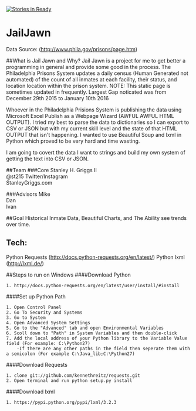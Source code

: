[![Stories in Ready](https://badge.waffle.io/Eypton/JailJawn.png?label=ready&title=Ready)](https://waffle.io/Eypton/JailJawn)
# JailJawn
Data Source: (http://www.phila.gov/prisons/page.htm)

##What is Jail Jawn and Why?
Jail Jawn is a project for me to get better a programming in general and provide some good in the process.
The Philadelphia Prisons System updates a daily census (Human Generated not automated) of the count of all inmates at each facility, their status, and location location within the prison system. NOTE: This static page is sometimes updated in frequently. Largest Gap noticated was from December 29th 2015 to January 10th 2016

Whoever in the Philadelphia Prisions System is publishing the data using Microsoft Excel Publish as a Webpage Wizard (AWFUL AWFUL HTML OUTPUT). I tried my best to parse the data to dictionaries so I can export to CSV or JSON but with my current skill level and the state of that HTML OUTPUT that isn't happening. I wanted to use Beautiful Soup and lxml in Python which proved to be very hard and time wasting.

I am going to covert the data I want to strings and build my own system of getting the text into CSV or JSON.

##Team
###Core
Stanley H. Griggs II<br />
@st215 Twitter/Instagram<br />
StanleyGriggs.com<br />

###Advisors
Mike<br />
Dan<br />
Ivan<br />

##Goal
Historical Inmate Data, Beautiful Charts, and The Ability see trends over time.

## Tech:
Python Requests (http://docs.python-requests.org/en/latest/)
Python lxml (http://lxml.de/)


##Steps to run on Windows
####Download Python

	1. http://docs.python-requests.org/en/latest/user/install/#install

####Set up Python Path

	1. Open Control Panel
	2. Go To Security and Systems
	3. Go to System
	4. Open Advanced System Settings
	5. Go to the "Advanced" tab and open Environmental Variables
	6. Scoll down to "Path" in System Variables and then double-click
	7. Add the local address of your Python library to the Variable Value field (For example: C:\Python27)
		-If there are any other paths in the field then seperate them with a semicolon (For example C:\Java_lib;C:\Python27)
####Download Requests

	1. clone git://github.com/kennethreitz/requests.git
	2. Open terminal and run python setup.py install

####Download lxml

	1. https://pypi.python.org/pypi/lxml/3.2.3


